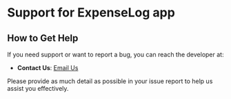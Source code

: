 # Support for ExpenseLog app

## How to Get Help

If you need support or want to report a bug, you can reach the developer at:

- **Contact Us**: [Email Us](mailto:femialiu713@gmail.com)

Please provide as much detail as possible in your issue report to help us assist you effectively.
